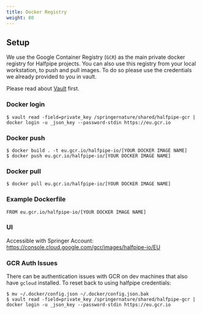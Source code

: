 ```yaml
---
title: Docker Registry
weight: 80
---
```


## Setup
We use the Google Container Registry (`GCR`) as the main private docker registry for Halfpipe projects.
You can also use this registry from your local workstation, to push and pull images. To do so please use the credentials we already provided to you in vault.

Please read about [Vault](https://docs.halfpipe.io/vault) first.

### Docker login
```
$ vault read -field=private_key /springernature/shared/halfpipe-gcr | docker login -u _json_key --password-stdin https://eu.gcr.io
```

### Docker push
```
$ docker build . -t eu.gcr.io/halfpipe-io/[YOUR DOCKER IMAGE NAME]
$ docker push eu.gcr.io/halfpipe-io/[YOUR DOCKER IMAGE NAME]
```

### Docker pull
```
$ docker pull eu.gcr.io/halfpipe-io/[YOUR DOCKER IMAGE NAME]
```

### Example Dockerfile
```
FROM eu.gcr.io/halfpipe-io/[YOUR DOCKER IMAGE NAME]
```

### UI
Accessible with Springer Account: https://console.cloud.google.com/gcr/images/halfpipe-io/EU 

### GCR Auth Issues
There can be authentication issues with GCR on dev machines that also have `gcloud` installed. To reset back to using halfpipe credentials:
```
$ mv ~/.docker/config.json ~/.docker/config.json.bak
$ vault read -field=private_key /springernature/shared/halfpipe-gcr | docker login -u _json_key --password-stdin https://eu.gcr.io
```
